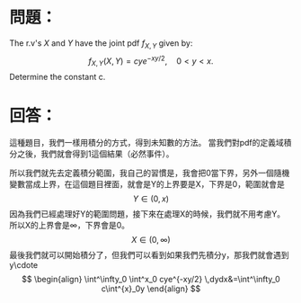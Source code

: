 # 問題：
The r.v's $X$ and $Y$ have the joint pdf $f_{X,Y}$ given by:
$$
f_{X,Y}(X,Y)=cye^{-xy/2},\quad0<y<x.
$$
Determine the constant c.
# 回答：
 這種題目，我們一樣用積分的方式，得到未知數的方法。
 當我們對pdf的定義域積分之後，我們就會得到1這個結果（必然事件）。

所以我們就先去定義積分範圍，我自己的習慣是，我會把0當下界，另外一個隨機變數當成上界，在這個題目裡面，就會是Y的上界要是X，下界是0，範圍就會是
$$
Y\in(0,x)
$$
因為我們已經處理好Y的範圍問題，接下來在處理X的時候，我們就不用考慮Y。所以X的上界會是$\infty$，下界會是0。
$$
X\in(0,\infty)
$$
最後我們就可以開始積分了，但我們可以看到如果我們先積分y，那我們就會遇到y\cdote
$$
\begin{align}
\int^\infty_0 \int^x_0 cye^{-xy/2} \,dydx&=\int^\infty_0 c\int^{x}_0y
\end{align}
$$